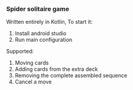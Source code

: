### Spider solitaire game

Written entirely in Kotlin, 
To start it:
1. Install android studio
2. Run main configuration

   
Supported:
1. Moving cards
2. Adding cards from the extra deck
3. Removing the complete assembled sequence
4. Cancel a move
